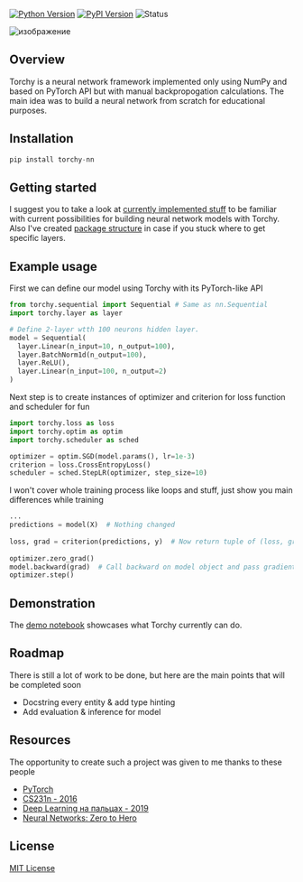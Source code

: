 
[![Python Version](https://img.shields.io/badge/python-3.11-blue.svg)](https://www.python.org/downloads/release/python-360/)
[![PyPI Version](https://img.shields.io/pypi/v/torchy-nn.svg)](https://pypi.org/project/torchy-nn/)
![Status](https://img.shields.io/badge/status-alpha-orange.svg)

![изображение](https://github.com/chuvalniy/Torchy/assets/85331232/e0ab8cfe-4e12-42f9-b90e-37fb93f8ffd0)


## Overview
Torchy is a neural network framework implemented only using NumPy and based on PyTorch API but with manual backpropogation calculations. The main idea was to build a neural network from scratch for educational purposes.

## Installation
```python
pip install torchy-nn
```
## Getting started
I suggest you to take a look at [currently implemented stuff](https://github.com/chuvalniy/Torchy/blob/main/docs/Implemented.md) to be familiar with current possibilities for building neural network models with Torchy. Also I've created [package structure](https://github.com/chuvalniy/Torchy/blob/main/docs/PackageStructure.md) in case if you stuck where to get specific layers.

## Example usage
First we can define our model using Torchy with its PyTorch-like API
```python
from torchy.sequential import Sequential # Same as nn.Sequential
import torchy.layer as layer

# Define 2-layer wtth 100 neurons hidden layer.
model = Sequential(
  layer.Linear(n_input=10, n_output=100),
  layer.BatchNorm1d(n_output=100),
  layer.ReLU(),
  layer.Linear(n_input=100, n_output=2)
)
```

Next step is to create instances of optimizer and criterion for loss function and scheduler for fun
```python
import torchy.loss as loss
import torchy.optim as optim
import torchy.scheduler as sched

optimizer = optim.SGD(model.params(), lr=1e-3)
criterion = loss.CrossEntropyLoss()
scheduler = sched.StepLR(optimizer, step_size=10)
```

I won't cover whole training process like loops and stuff, just show you main differences while training
```python
...
predictions = model(X)  # Nothing changed
        
loss, grad = criterion(predictions, y)  # Now return tuple of (loss, grad) instead of only loss 
        
optimizer.zero_grad() 
model.backward(grad)  # Call backward on model object and pass gradient from loss as argument
optimizer.step()
```


## Demonstration
The [demo notebook](https://github.com/chuvalniy/Torchy/blob/main/torchy-demo.ipynb) showcases what Torchy currently can do.

## Roadmap
There is still a lot of work to be done, but here are the main points that will be completed soon
- Docstring every entity & add type hinting
- Add evaluation & inference for model 

## Resources
The opportunity to create such a project was given to me thanks to these people

- [PyTorch](https://github.com/pytorch/pytorch)
- [CS231n - 2016](https://youtube.com/playlist?list=PLkt2uSq6rBVctENoVBg1TpCC7OQi31AlC)
- [Deep Learning на пальцах - 2019](https://youtube.com/playlist?list=PL5FkQ0AF9O_o2Eb5Qn8pwCDg7TniyV1Wb)
- [Neural Networks: Zero to Hero](https://youtube.com/playlist?list=PLAqhIrjkxbuWI23v9cThsA9GvCAUhRvKZ)


## License
[MIT License](https://github.com/chuvalniy/Torchy/blob/main/LICENSE)

